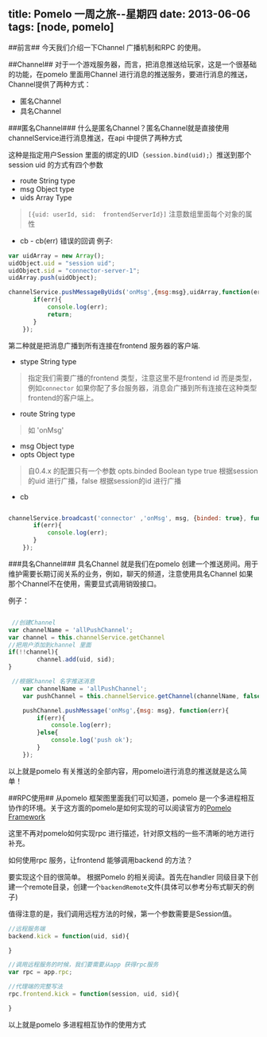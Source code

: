 title: Pomelo 一周之旅--星期四
date: 2013-06-06
tags: [node, pomelo]
---

##前言##
今天我们介绍一下Channel 广播机制和RPC 的使用。
<!--more-->

##Channel##
对于一个游戏服务器，而言，把消息推送给玩家，这是一个很基础的功能，在pomelo 里面用Channel 进行消息的推送服务，要进行消息的推送，Channel提供了两种方式：

* 匿名Channel
* 具名Channel


###匿名Channel###
什么是匿名Channel？匿名Channel就是直接使用channelService进行消息推送，在api 中提供了两种方式

这种是指定用户Session 里面的绑定的UID（`session.bind(uid);`）推送到那个session uid 的方式有四个参数

* route String type
* msg Object type
* uids Array Type 
> `[{uid: userId, sid:  frontendServerId}]` 注意数组里面每个对象的属性
* cb - cb(err) 错误的回调
例子:
``` js
var uidArray = new Array();
uidObject.uid = "session uid";
uidObject.sid = "connector-server-1";
uidArray.push(uidObject);

channelService.pushMessageByUids('onMsg',{msg:msg},uidArray,function(err){
       if(err){
           console.log(err);
           return;
       }
    });
```


第二种就是把消息广播到所有连接在frontend 服务器的客户端.

* stype String type
> 指定我们需要广播的frontend 类型，注意这里不是frontend id 而是类型，例如`connector` 如果你配了多台服务器，消息会广播到所有连接在这种类型frontend的客户端上。
* route String type
> 如 'onMsg'
* msg Object type
* opts Object type
> 自0.4.x 的配置只有一个参数 opts.binded Boolean type
> true 根据session 的uid 进行广播，false 根据session的id 进行广播
* cb

``` js

channelService.broadcast('connector' ,'onMsg', msg, {binded: true}, function(err){
       if(err){
           console.log(err);
       }
    });

```
	

###具名Channel###
具名Channel 就是我们在pomelo 创建一个推送房间。用于维护需要长期订阅关系的业务，例如，聊天的频道，注意使用具名Channel 如果那个Channel不在使用，需要显式调用销毁接口。

例子：

``` js

 //创建Channel
var channelName = 'allPushChannel';
var channel = this.channelService.getChannel
//把用户添加到channel 里面
if(!!channel){
        channel.add(uid, sid);
}
```

``` js
 //根据Channel 名字推送消息
    var channelName = 'allPushChannel';
    var pushChannel = this.channelService.getChannel(channelName, false);

    pushChannel.pushMessage('onMsg',{msg: msg}, function(err){
        if(err){
            console.log(err);
        }else{
            console.log('push ok');
        }
    });
```

以上就是pomelo 有关推送的全部内容，用pomelo进行消息的推送就是这么简单！

##RPC使用##
从pomelo 框架图里面我们可以知道，pomelo 是一个多进程相互协作的环境。关于这方面的pomelo是如何实现的可以阅读官方的[Pomelo Framework](https://github.com/NetEase/pomelo/wiki/Pomelo-Framework)

这里不再对pomelo如何实现rpc 进行描述，针对原文档的一些不清晰的地方进行补充。

如何使用rpc 服务，让frontend 能够调用backend 的方法？

要实现这个目的很简单。
根据Pomelo 的相关阅读。首先在handler 同级目录下创建一个remote目录，创建一个`backendRemote`文件(具体可以参考分布式聊天的例子)

值得注意的是，我们调用远程方法的时候，第一个参数需要是Session值。
``` js
//远程服务端
backend.kick = function(uid, sid){

}

//调用远程服务的时候，我们要需要从app 获得rpc服务
var rpc = app.rpc;

//代理端的完整写法
rpc.frontend.kick = function(session, uid, sid){

}

```
以上就是pomelo 多进程相互协作的使用方式


